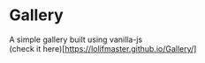 # Gallery
A simple gallery built using vanilla-js <br/>
(check it here)[https://lolifmaster.github.io/Gallery/]
